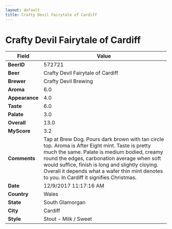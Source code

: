```yaml
---
layout: default
title: Crafty Devil Fairytale of Cardiff
---
```


# Crafty Devil Fairytale of Cardiff

| Field         | Value     |
|---------------|-----------|
| **BeerID** | 572721 |
| **Beer** | Crafty Devil Fairytale of Cardiff |
| **Brewer** | Crafty Devil Brewing |
| **Aroma** | 6.0 |
| **Appearance** | 4.0 |
| **Taste** | 6.0 |
| **Palate** | 3.0 |
| **Overall** | 13.0 |
| **MyScore** | 3.2 |
| **Comments** | Tap at Brew Dog. Pours dark brown with tan circle top. Aroma is After Eight mint. Taste is pretty much the same. Palate is medium bodied, creamy round the edges, carbonation average when soft would suffice, finish is long and slightly cloying. Overall it depends what a wafer thin mint denotes to you. In Cardiff it signifies Christmas. |
| **Date** | 12/9/2017 11:17:16 AM |
| **Country** | Wales |
| **State** | South Glamorgan |
| **City** | Cardiff |
| **Style** | Stout - Milk / Sweet |
